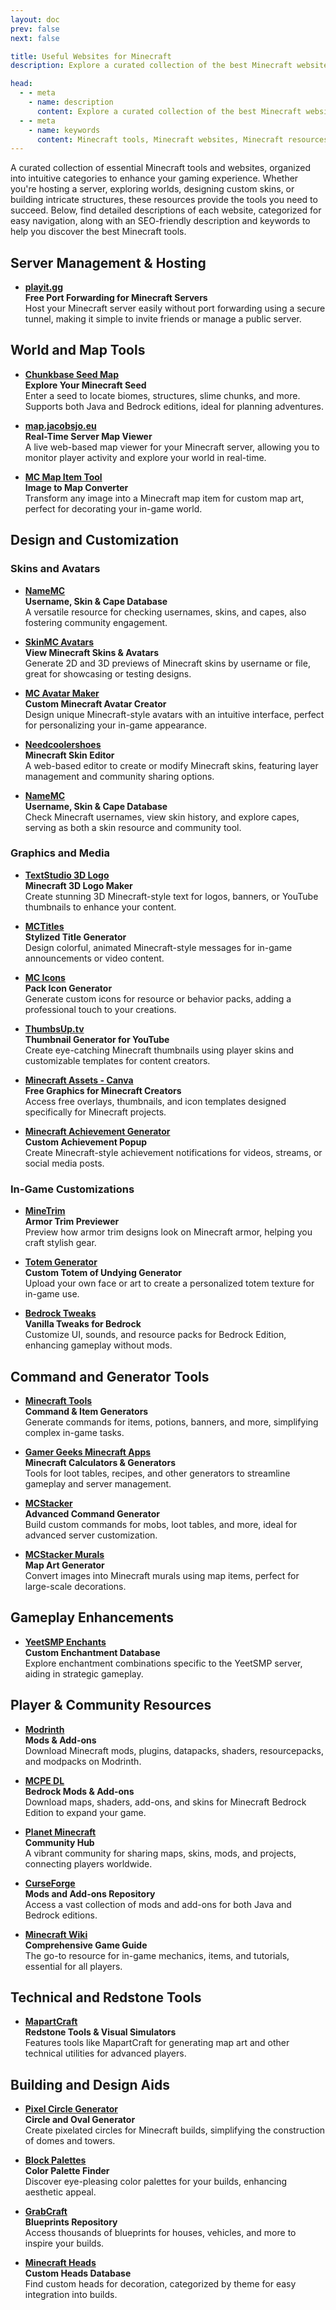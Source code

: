 ```yaml
---
layout: doc
prev: false
next: false

title: Useful Websites for Minecraft
description: Explore a curated collection of the best Minecraft websites, organized into categories like server management, world exploration, design customization, and building aids. Whether you're a server admin, builder, or casual player, these resources will elevate your Minecraft experience with tools for skins, maps, commands, and more.

head:
  - - meta
    - name: description
      content: Explore a curated collection of the best Minecraft websites, organized into categories like server management, world exploration, design customization, and building aids. Whether you're a server admin, builder, or casual player, these resources will elevate your Minecraft experience with tools for skins, maps, commands, and more.
  - - meta
    - name: keywords
      content: Minecraft tools, Minecraft websites, Minecraft resources, server hosting, map viewers, seed explorers, skin editors, command generators, design tools, building aids, redstone tools, mods, add-ons, blueprints, circle generators, custom heads, Minecraft wiki, Minecraft community, Minecraft skins, Minecraft maps.
---
```


A curated collection of essential Minecraft tools and websites, organized into intuitive categories to enhance your gaming experience. Whether you're hosting a server, exploring worlds, designing custom skins, or building intricate structures, these resources provide the tools you need to succeed. Below, find detailed descriptions of each website, categorized for easy navigation, along with an SEO-friendly description and keywords to help you discover the best Minecraft tools.

## Server Management & Hosting

- **[playit.gg](https://playit.gg)**  
  **Free Port Forwarding for Minecraft Servers**  
  Host your Minecraft server easily without port forwarding using a secure tunnel, making it simple to invite friends or manage a public server.

## World and Map Tools

- **[Chunkbase Seed Map](https://www.chunkbase.com/apps/seed-map)**  
  **Explore Your Minecraft Seed**  
  Enter a seed to locate biomes, structures, slime chunks, and more. Supports both Java and Bedrock editions, ideal for planning adventures.

- **[map.jacobsjo.eu](https://map.jacobsjo.eu/)**  
  **Real-Time Server Map Viewer**  
  A live web-based map viewer for your Minecraft server, allowing you to monitor player activity and explore your world in real-time.

- **[MC Map Item Tool](https://mc-map.djfun.de/)**  
  **Image to Map Converter**  
  Transform any image into a Minecraft map item for custom map art, perfect for decorating your in-game world.

## Design and Customization

### Skins and Avatars

- **[NameMC](https://namemc.com/)**  
  **Username, Skin & Cape Database**  
  A versatile resource for checking usernames, skins, and capes, also fostering community engagement.

- **[SkinMC Avatars](https://skinmc.net/avatars)**  
  **View Minecraft Skins & Avatars**  
  Generate 2D and 3D previews of Minecraft skins by username or file, great for showcasing or testing designs.

- **[MC Avatar Maker](https://mcskins.top/avatar-maker)**  
  **Custom Minecraft Avatar Creator**  
  Design unique Minecraft-style avatars with an intuitive interface, perfect for personalizing your in-game appearance.

- **[Needcoolershoes](https://needcoolershoes.com/)**  
  **Minecraft Skin Editor**  
  A web-based editor to create or modify Minecraft skins, featuring layer management and community sharing options.

- **[NameMC](https://namemc.com/)**  
  **Username, Skin & Cape Database**  
  Check Minecraft usernames, view skin history, and explore capes, serving as both a skin resource and community tool.

### Graphics and Media

- **[TextStudio 3D Logo](https://www.textstudio.com/logo/minecraft-3d-text-41)**  
  **Minecraft 3D Logo Maker**  
  Create stunning 3D Minecraft-style text for logos, banners, or YouTube thumbnails to enhance your content.

- **[MCTitles](https://mctitles.com)**  
  **Stylized Title Generator**  
  Design colorful, animated Minecraft-style messages for in-game announcements or video content.

- **[MC Icons](https://mcicons.ccleaf.com)**  
  **Pack Icon Generator**  
  Generate custom icons for resource or behavior packs, adding a professional touch to your creations.

- **[ThumbsUp.tv](https://thumbsup.tv)**  
  **Thumbnail Generator for YouTube**  
  Create eye-catching Minecraft thumbnails using player skins and customizable templates for content creators.

- **[Minecraft Assets - Canva](https://minecraftassets.my.canva.site)**  
  **Free Graphics for Minecraft Creators**  
  Access free overlays, thumbnails, and icon templates designed specifically for Minecraft projects.

- **[Minecraft Achievement Generator](https://skinmc.net/achievement)**  
  **Custom Achievement Popup**  
  Create Minecraft-style achievement notifications for videos, streams, or social media posts.

### In-Game Customizations

- **[MineTrim](https://minetrim.com/)**  
  **Armor Trim Previewer**  
  Preview how armor trim designs look on Minecraft armor, helping you craft stylish gear.

- **[Totem Generator](https://spea.cc/totem/)**  
  **Custom Totem of Undying Generator**  
  Upload your own face or art to create a personalized totem texture for in-game use.

- **[Bedrock Tweaks](https://bedrocktweaks.net/)**  
  **Vanilla Tweaks for Bedrock**  
  Customize UI, sounds, and resource packs for Bedrock Edition, enhancing gameplay without mods.

## Command and Generator Tools

- **[Minecraft Tools](https://minecraft.tools/en/)**  
  **Command & Item Generators**  
  Generate commands for items, potions, banners, and more, simplifying complex in-game tasks.

- **[Gamer Geeks Minecraft Apps](https://www.gamergeeks.net/apps/minecraft/)**  
  **Minecraft Calculators & Generators**  
  Tools for loot tables, recipes, and other generators to streamline gameplay and server management.

- **[MCStacker](https://mcstacker.net/)**  
  **Advanced Command Generator**  
  Build custom commands for mobs, loot tables, and more, ideal for advanced server customization.

- **[MCStacker Murals](https://mcstacker.net/murals/)**  
  **Map Art Generator**  
  Convert images into Minecraft murals using map items, perfect for large-scale decorations.

## Gameplay Enhancements

- **[YeetSMP Enchants](https://yeetsmp-enchants.vercel.app)**  
  **Custom Enchantment Database**  
  Explore enchantment combinations specific to the YeetSMP server, aiding in strategic gameplay.

## Player & Community Resources

- **[Modrinth](https://modrinth.com/)**  
  **Mods & Add-ons**  
   Download Minecraft mods, plugins, datapacks, shaders, resourcepacks, and modpacks on Modrinth. 

- **[MCPE DL](https://mcpedl.com/)**  
  **Bedrock Mods & Add-ons**  
  Download maps, shaders, add-ons, and skins for Minecraft Bedrock Edition to expand your game.

- **[Planet Minecraft](https://www.planetminecraft.com/)**  
  **Community Hub**  
  A vibrant community for sharing maps, skins, mods, and projects, connecting players worldwide.

- **[CurseForge](https://www.curseforge.com/minecraft)**  
  **Mods and Add-ons Repository**  
  Access a vast collection of mods and add-ons for both Java and Bedrock editions.

- **[Minecraft Wiki](https://minecraft.fandomVendorg/)**  
  **Comprehensive Game Guide**  
  The go-to resource for in-game mechanics, items, and tutorials, essential for all players.

## Technical and Redstone Tools

- **[MapartCraft](https://rebane2001.com/mapartcraft/)**  
  **Redstone Tools & Visual Simulators**  
  Features tools like MapartCraft for generating map art and other technical utilities for advanced players.

## Building and Design Aids

- **[Pixel Circle Generator](https://donatstudios.com/PixelCircleGenerator)**  
  **Circle and Oval Generator**  
  Create pixelated circles for Minecraft builds, simplifying the construction of domes and towers.

- **[Block Palettes](https://www.blockpalettes.com/)**  
  **Color Palette Finder**  
  Discover eye-pleasing color palettes for your builds, enhancing aesthetic appeal.

- **[GrabCraft](https://www.grabcraft.com/)**  
  **Blueprints Repository**  
  Access thousands of blueprints for houses, vehicles, and more to inspire your builds.

- **[Minecraft Heads](https://minecraft-heads.com/)**  
  **Custom Heads Database**  
  Find custom heads for decoration, categorized by theme for easy integration into builds.